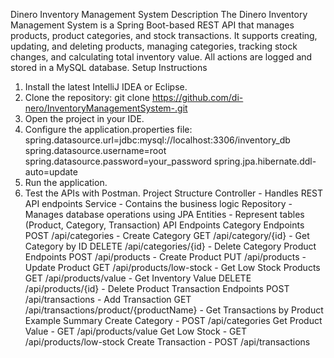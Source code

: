 Dinero Inventory Management System
Description
The Dinero Inventory Management System is a Spring Boot-based REST API that manages products, product categories, and stock transactions. It supports creating, updating, and deleting products, managing categories, tracking stock changes, and calculating total inventory value. All actions are logged and stored in a MySQL database.
Setup Instructions
1. Install the latest IntelliJ IDEA or Eclipse.
2. Clone the repository:
   git clone https://github.com/di-nero/InventoryManagementSystem-.git
3. Open the project in your IDE.
4. Configure the application.properties file:
   spring.datasource.url=jdbc:mysql://localhost:3306/inventory_db
   spring.datasource.username=root
   spring.datasource.password=your_password
   spring.jpa.hibernate.ddl-auto=update
5. Run the application.
6. Test the APIs with Postman.
Project Structure
Controller - Handles REST API endpoints
Service - Contains the business logic
Repository - Manages database operations using JPA
Entities - Represent tables (Product, Category, Transaction)
API Endpoints
Category Endpoints
POST /api/categories - Create Category
GET /api/category/{id} - Get Category by ID
DELETE /api/categories/{id} - Delete Category
Product Endpoints
POST /api/products - Create Product
PUT /api/products - Update Product
GET /api/products/low-stock - Get Low Stock Products
GET /api/products/value - Get Inventory Value
DELETE /api/products/{id} - Delete Product
Transaction Endpoints
POST /api/transactions - Add Transaction
GET /api/transactions/product/{productName} - Get Transactions by Product
Example Summary
Create Category - POST /api/categories
Get Product Value - GET /api/products/value
Get Low Stock - GET /api/products/low-stock
Create Transaction - POST /api/transactions
